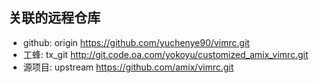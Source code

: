 ## 关联的远程仓库
- github: origin	https://github.com/yuchenye90/vimrc.git
- 工蜂:   tx_git	http://git.code.oa.com/yokoyu/customized_amix_vimrc.git
- 源项目: upstream	https://github.com/amix/vimrc.git
